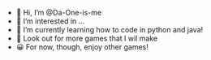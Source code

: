 - 👋 Hi, I’m @Da-One-is-me
- 👀 I’m interested in ...
- 🌱 I’m currently learning how to code in python and java!
- 🌱 Look out for more games that I wil make
- 😀 For now, though, enjoy other games!

<!---
Da-One-is-me/Da-One-is-me is a ✨ special ✨ repository because its `README.md` (this file) appears on your GitHub profile.
You can click the Preview link to take a look at your changes.
--->
